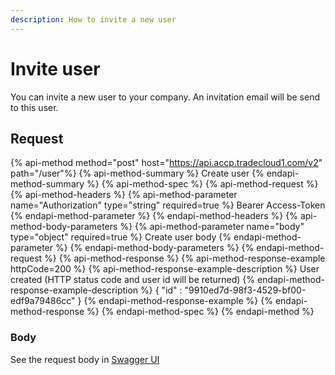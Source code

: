 ```yaml
---
description: How to invite a new user
---
```


# Invite user

You can invite a new user to your company.
An invitation email will be send to this user.

## Request

{% api-method method="post" host="https://api.accp.tradecloud1.com/v2" path="/user"%}
{% api-method-summary %} Create user {% endapi-method-summary %}
{% api-method-spec %}
{% api-method-request %}
{% api-method-headers %}
{% api-method-parameter name="Authorization" type="string" required=true %} Bearer Access-Token {% endapi-method-parameter %}
{% endapi-method-headers %}
{% api-method-body-parameters %}
{% api-method-parameter name="body" type="object" required=true %} Create user body {% endapi-method-parameter %}
{% endapi-method-body-parameters %}
{% endapi-method-request %}
{% api-method-response %}
{% api-method-response-example httpCode=200 %}
{% api-method-response-example-description %} User created (HTTP status code and user id will be returned) {% endapi-method-response-example-description %}
{
   "id" : "9910ed7d-98f3-4529-bf00-edf9a79486cc"
}
{% endapi-method-response-example %}
{% endapi-method-response %}
{% endapi-method-spec %}
{% endapi-method %}

### Body

See the request body in [Swagger UI](https://swagger-ui.accp.tradecloud1.com/?url=https://api.accp.tradecloud1.com/v2/user/specs.yaml#/user/createUserRoute)
